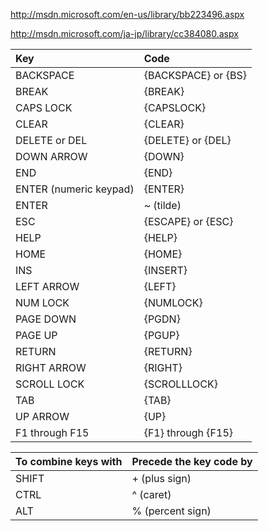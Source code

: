 http://msdn.microsoft.com/en-us/library/bb223496.aspx

http://msdn.microsoft.com/ja-jp/library/cc384080.aspx

|Key|Code|
|:--|:---|
|BACKSPACE|{BACKSPACE} or {BS}|
|BREAK|{BREAK}|
|CAPS LOCK|{CAPSLOCK}|
|CLEAR|{CLEAR}|
|DELETE or DEL|{DELETE} or {DEL}|
|DOWN ARROW|{DOWN}|
|END|{END}|
|ENTER (numeric keypad)|{ENTER}|
|ENTER|~ (tilde)|
|ESC|{ESCAPE} or {ESC}|
|HELP|{HELP}|
|HOME|{HOME}|
|INS|{INSERT}|
|LEFT ARROW|{LEFT}|
|NUM LOCK|{NUMLOCK}|
|PAGE DOWN|{PGDN}|
|PAGE UP|{PGUP}|
|RETURN|{RETURN}|
|RIGHT ARROW|{RIGHT}|
|SCROLL LOCK|{SCROLLLOCK}|
|TAB|{TAB}|
|UP ARROW|{UP}|
|F1 through F15|{F1} through {F15}|


|To combine keys with|Precede the key code by|
|:-------------------|:----------------------|
|SHIFT|+ (plus sign)|
|CTRL|^ (caret)|
|ALT|% (percent sign)|
